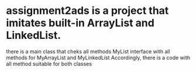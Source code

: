 # assignment2ads is a project that imitates built-in ArrayList and LinkedList. 
there is  a main class that cheks all methods
MyList interface with all methods for MyArrayList and MyLinkedList
Accordingly, there is a code with all method suitable for both classes 
